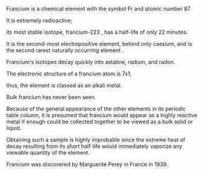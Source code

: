 ﻿Francium is a chemical element with the symbol Fr and atomic number 87.

It is extremely radioactive;

its most stable isotope, francium-223 , has a half-life of only 22 minutes.

It is the second-most electropositive element, behind only caesium, and is the second rarest naturally occurring element .

Francium's isotopes decay quickly into astatine, radium, and radon.

The electronic structure of a francium atom is 7s1;

thus, the element is classed as an alkali metal.

Bulk francium has never been seen.

Because of the general appearance of the other elements in its periodic table column, it is presumed that francium would appear as a highly reactive metal if enough could be collected together to be viewed as a bulk solid or liquid.

Obtaining such a sample is highly improbable since the extreme heat of decay resulting from its short half-life would immediately vaporize any viewable quantity of the element.

Francium was discovered by Marguerite Perey in France in 1939.
